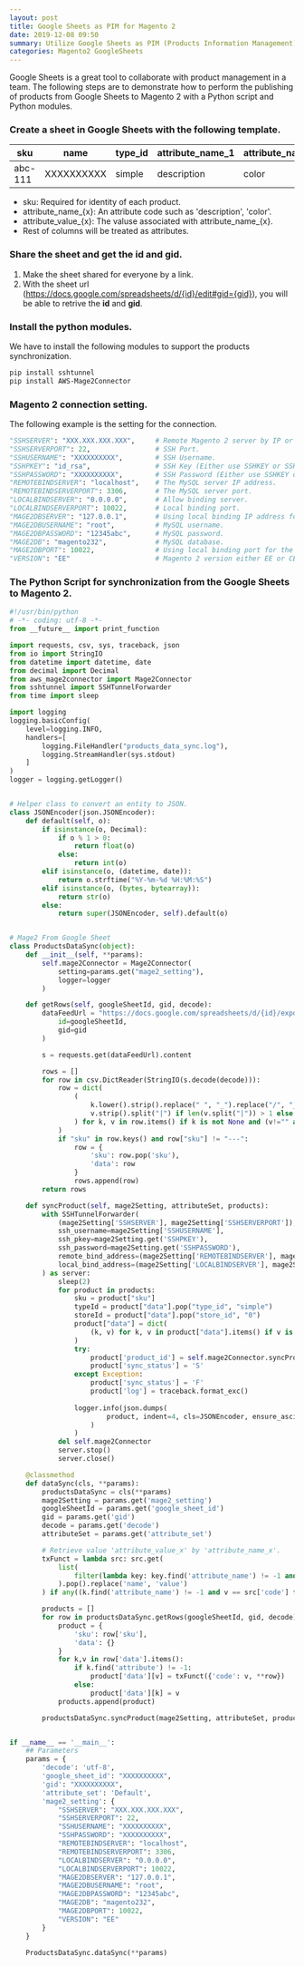 ```yaml
---
layout: post
title: Google Sheets as PIM for Magento 2
date: 2019-12-08 09:50
summary: Utilize Google Sheets as PIM (Products Information Management) for Magento 2.
categories: Magento2 GoogleSheets
---
```


Google Sheets is a great tool to collaborate with product management in a team. The following steps are to demonstrate how to perform the publishing of products from Google Sheets to Magento 2 with a Python script and Python modules.
### Create a sheet in Google Sheets with the following template. 

sku | name | type_id | attribute_name_1 | attribute_name_2 | attribute_value_1 | attribute_value_2
--- | --- | --- | --- | --- | --- | ---
abc-111 | XXXXXXXXXX | simple | description | color | XXXXXXXXXX | White

* sku: Required for identity of each product.
* attribute_name_{x}: An attribute code such as 'description', 'color'.
* attribute_value_{x}: The valuse associated with attribute_name_{x}.
* Rest of columns will be treated as attributes.

### Share the sheet and get the id and gid.

1. Make the sheet shared for everyone by a link.
2. With the sheet url (https://docs.google.com/spreadsheets/d/{id}/edit#gid={gid}), you will be able to retrive the **id** and **gid**.

### Install the python modules.

We have to install the following modules to support the products synchronization.
```bash
pip install sshtunnel
pip install AWS-Mage2Connector
```

### Magento 2 connection setting.

The following example is the setting for the connection. 
```python
"SSHSERVER": "XXX.XXX.XXX.XXX",     # Remote Magento 2 server by IP or full domain address.
"SSHSERVERPORT": 22,                # SSH Port.
"SSHUSERNAME": "XXXXXXXXXX",        # SSH Username.
"SSHPKEY": "id_rsa",                # SSH Key (Either use SSHKEY or SSHPASSWORD).
"SSHPASSWORD": "XXXXXXXXXX",        # SSH Password (Either use SSHKEY or SSHPASSWORD).
"REMOTEBINDSERVER": "localhost",    # The MySQL server IP address.
"REMOTEBINDSERVERPORT": 3306,       # The MySQL server port.
"LOCALBINDSERVER": "0.0.0.0",       # Allow binding server.
"LOCALBINDSERVERPORT": 10022,       # Local binding port.
"MAGE2DBSERVER": "127.0.0.1",       # Using local binding IP address for the remote MySQL server.
"MAGE2DBUSERNAME": "root",          # MySQL username.
"MAGE2DBPASSWORD": "12345abc",      # MySQL password.
"MAGE2DB": "magento232",            # MySQL database.
"MAGE2DBPORT": 10022,               # Using local binding port for the remote MySQL server.
"VERSION": "EE"                     # Magento 2 version either EE or CE.
```

### The Python Script for synchronization from the Google Sheets to Magento 2.

```python
#!/usr/bin/python
# -*- coding: utf-8 -*-
from __future__ import print_function

import requests, csv, sys, traceback, json
from io import StringIO
from datetime import datetime, date
from decimal import Decimal
from aws_mage2connector import Mage2Connector
from sshtunnel import SSHTunnelForwarder
from time import sleep

import logging
logging.basicConfig(
    level=logging.INFO,
    handlers=[
        logging.FileHandler("products_data_sync.log"),
        logging.StreamHandler(sys.stdout)
    ]
)   
logger = logging.getLogger()


# Helper class to convert an entity to JSON.
class JSONEncoder(json.JSONEncoder):
    def default(self, o):
        if isinstance(o, Decimal):
            if o % 1 > 0:
                return float(o)
            else:
                return int(o)
        elif isinstance(o, (datetime, date)):
            return o.strftime("%Y-%m-%d %H:%M:%S")
        elif isinstance(o, (bytes, bytearray)):
            return str(o)
        else:
            return super(JSONEncoder, self).default(o)


# Mage2 From Google Sheet
class ProductsDataSync(object):
    def __init__(self, **params):
        self.mage2Connector = Mage2Connector(
            setting=params.get("mage2_setting"), 
            logger=logger
        )

    def getRows(self, googleSheetId, gid, decode):
        dataFeedUrl = "https://docs.google.com/spreadsheets/d/{id}/export?format=csv&id={id}&gid={gid}".format(
            id=googleSheetId,
            gid=gid
        )

        s = requests.get(dataFeedUrl).content

        rows = []
        for row in csv.DictReader(StringIO(s.decode(decode))):
            row = dict(
                (
                    k.lower().strip().replace(" ", "_").replace("/", "_").replace("(", "").replace(")", ""), 
                    v.strip().split("|") if len(v.split("|")) > 1 else v.strip()
                ) for k, v in row.items() if k is not None and (v!="" and v is not None)
            )
            if "sku" in row.keys() and row["sku"] != "---":
                row = {
                    'sku': row.pop('sku'),
                    'data': row
                }
                rows.append(row)
        return rows

    def syncProduct(self, mage2Setting, attributeSet, products):
        with SSHTunnelForwarder(
            (mage2Setting['SSHSERVER'], mage2Setting['SSHSERVERPORT']),
            ssh_username=mage2Setting['SSHUSERNAME'],
            ssh_pkey=mage2Setting.get('SSHPKEY'),
            ssh_password=mage2Setting.get('SSHPASSWORD'),
            remote_bind_address=(mage2Setting['REMOTEBINDSERVER'], mage2Setting['REMOTEBINDSERVERPORT']),
            local_bind_address=(mage2Setting['LOCALBINDSERVER'], mage2Setting['LOCALBINDSERVERPORT'])
        ) as server:
            sleep(2)
            for product in products:
                sku = product["sku"]
                typeId = product["data"].pop("type_id", "simple")
                storeId = product["data"].pop("store_id", "0")
                product["data"] = dict(
                    (k, v) for k, v in product["data"].items() if v is not None
                )
                try:
                    product['product_id'] = self.mage2Connector.syncProduct(sku, attributeSet, data, typeId, storeId)
                    product['sync_status'] = 'S'
                except Exception:
                    product['sync_status'] = 'F'
                    product['log'] = traceback.format_exc()
                
                logger.info(json.dumps(
                        product, indent=4, cls=JSONEncoder, ensure_ascii=False
                    )
                )
            del self.mage2Connector
            server.stop()
            server.close()

    @classmethod
    def dataSync(cls, **params):
        productsDataSync = cls(**params)
        mage2Setting = params.get('mage2_setting')
        googleSheetId = params.get('google_sheet_id')
        gid = params.get('gid')
        decode = params.get('decode')
        attributeSet = params.get('attribute_set')

        # Retrieve value 'attribute_value_x' by 'attribute_name_x'.
        txFunct = lambda src: src.get(
            list(
                filter(lambda key: key.find('attribute_name') != -1 and src[key]==src['code'], src.keys())
            ).pop().replace('name', 'value')
        ) if any((k.find('attribute_name') != -1 and v == src['code'] for k,v in src.items())) else None

        products = []
        for row in productsDataSync.getRows(googleSheetId, gid, decode):
            product = {
                'sku': row['sku'],
                'data': {}
            }
            for k,v in row['data'].items():
                if k.find('attribute') != -1:
                    product['data'][v] = txFunct({'code': v, **row})
                else:
                    product['data'][k] = v
            products.append(product)

        productsDataSync.syncProduct(mage2Setting, attributeSet, products)


if __name__ == '__main__':
    ## Parameters
    params = {
        'decode': 'utf-8',
        'google_sheet_id': "XXXXXXXXXX",
        'gid': "XXXXXXXXXX",
        'attribute_set': 'Default',
        'mage2_setting': {
            "SSHSERVER": "XXX.XXX.XXX.XXX",
            "SSHSERVERPORT": 22,
            "SSHUSERNAME": "XXXXXXXXXX",
            "SSHPASSWORD": "XXXXXXXXXX",
            "REMOTEBINDSERVER": "localhost",
            "REMOTEBINDSERVERPORT": 3306,
            "LOCALBINDSERVER": "0.0.0.0",
            "LOCALBINDSERVERPORT": 10022,
            "MAGE2DBSERVER": "127.0.0.1",
            "MAGE2DBUSERNAME": "root",
            "MAGE2DBPASSWORD": "12345abc",
            "MAGE2DB": "magento232",
            "MAGE2DBPORT": 10022,
            "VERSION": "EE"
        }
    }
    
    ProductsDataSync.dataSync(**params)

```
